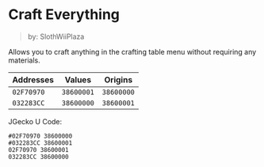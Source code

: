 # Craft Everything
> by: SlothWiiPlaza

Allows you to craft anything in the crafting table menu without requiring any materials.

Addresses | Values | Origins
------------- | ------------- | -------------
`02F70970` | `38600001` | `38600000`
`032283CC` | `38600000` | `38600001`

JGecko U Code:
```
#02F70970 38600000
#032283CC 38600001
02F70970 38600001
032283CC 38600000
```
